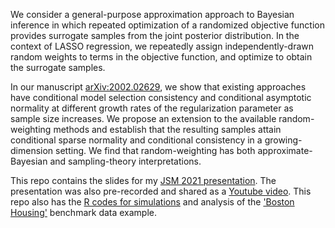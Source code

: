 We consider a general-purpose approximation approach to Bayesian inference in which repeated optimization of a randomized objective function provides surrogate samples from the joint posterior distribution. In the context of LASSO regression, we repeatedly assign independently-drawn random weights to terms in the objective function, and optimize to obtain the surrogate samples. 

In our manuscript [arXiv:2002.02629](https://arxiv.org/abs/2002.02629), we show that existing approaches  have conditional model selection consistency and conditional asymptotic normality at different growth rates of the regularization parameter as sample size increases. We  propose an extension to the available random-weighting methods and establish that the resulting samples attain conditional sparse normality and conditional consistency in a growing-dimension setting. We find that random-weighting has both approximate-Bayesian and sampling-theory interpretations.    

This repo contains the slides for my [JSM 2021 presentation](https://github.com/ngtunlee/random-weighting-Lasso/blob/master/speed_slides.pdf). The presentation was also pre-recorded and shared as a [Youtube video](https://www.youtube.com/watch?v=eOPBIVL5SNI). This repo also has the [R codes for simulations](https://github.com/ngtunlee/random-weighting-Lasso/blob/master/Simulation.R) and analysis of the ['Boston Housing'](https://github.com/wiscstatman/optimizetointegrate/blob/master/Tun/Boston_Housing/03_boston.R) benchmark data example. 
